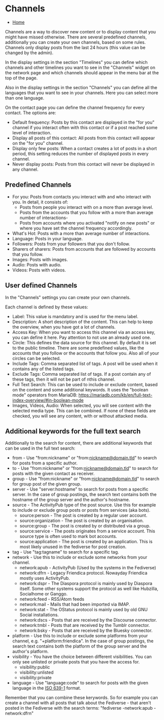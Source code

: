 Channels
=====

* [Home](help)

Channels are a way to discover new content or to display content that you might have missed otherwise.
There are several predefined channels, additionally you can create your own channels, based on some rules.
Channels only display posts from the last 24 hours (this value can be changed by the admin).

In the display settings in the section "Timelines" you can define which channels and other timelines you want to see in the "Channels" widget on the network page and which channels should appear in the menu bar at the top of the page.

Also in the display settings in the section "Channels" you can define all the languages that you want to see in your channels. Here you can select more than one language.

On the contact page you can define the channel frequency for every contact. The options are:

* Default frequency: Posts by this contact are displayed in the "for you" channel if you interact often with this contact or if a post reached some level of interaction.
* Display all posts of this contact: All posts from this contact will appear on the "for you" channel.
* Display only few posts: When a contact creates a lot of posts in a short period, this setting reduces the number of displayed posts in every channel.
* Never display posts: Posts from this contact will never be displayed in any channel.

Predefined Channels
---

* For you: Posts from contacts you interact with and who interact with you. In detail, it consists of:
    * Posts from people you interact with on a more than average level.
    * Posts from the accounts that you follow with a more than average number of interactions-
    * Posts from accounts where you activated "notify on new posts" or where you have set the channel frequency accordingly.
* What's Hot: Posts with a more than average number of interactions.
* Language: Posts in your language.
* Followers: Posts from your followers that you don't follow.
* Sharers of sharers: Posts from accounts that are followed by accounts that you follow.
* Images: Posts with images.
* Audio: Posts with audio.
* Videos: Posts with videos.

User defined Channels
---

In the "Channels" settings you can create your own channels.

Each channel is defined by these values:

* Label: This value is mandatory and is used for the menu label.
* Description: A short description of the content. This can help to keep the overview, when you have got a lot of channels.
* Access Key: When you want to access this channel via an access key, you can define it here. Pay attention to not use an already used one.
* Circle: This defines the data source for this channel. By default it is set to the public timeline. There are some predefined values, like the accounts that you follow or the accounts that follow you. Also all of your circles can be selected. 
* Include Tags: Comma separated list of tags. A post will be used when it contains any of the listed tags.
* Exclude Tags: Comma separated list of tags. If a post contain any of these tags, then it will not be part of nthis channel.
* Full Text Search: This can be used to include or exclude content, based on the content and some additional keywords. It uses the "boolean mode" operators from MariaDB: https://mariadb.com/kb/en/full-text-index-overview/#in-boolean-mode
* Images, Videos, Audio: When selected, you will see content with the selected media type. This can be combined. If none of these fields are checked, you will see any content, with or without attacked media.

Additional keywords for the full text search
---

Additionally to the search for content, there are additional keywords that can be used in the full text search:

* from - Use "from:nickname" or "from:nickname@domain.tld" to search for posts from a specific author.
* to - Use "from:nickname" or "from:nickname@domain.tld" to search for posts with the given contact as receiver.
* group - Use "from:nickname" or "from:nickname@domain.tld" to search for group post of the given group.
* server - Use "server:hostname" to search for posts from a specific server. In the case of group postings, the search text contains both the hostname of the group server and the author's hostname.
* source - The ActivityPub type of the post source. Use this for example to include or exclude group posts or posts from services (aka bots).
    * source:person - The post is created by a regular user account.
    * source:organization - The post is created by an organisation.
    * source:group - The post is created by or distributed via a group.
    * source:service - The posts originates from a service account. This source type is often used to mark bot accounts.
    * source:application - The post is created by an application. This is most likely unused in the fediverse for post creation.
* tag - Use "tag:tagname" to search for a specific tag.
* network - Use this to include or exclude some networks from your channel.
    * network:apub - ActivityPub (Used by the systems in the Fediverse)
    * network:dfrn - Legacy Friendica protocol. Nowayday Friendica mostly uses ActivityPub.
    * network:dspr - The Diaspora protocol is mainly used by Diaspora itself. Some other systems support the protocol as well like Hubzilla, Socialhome or Ganggo.
    * network:feed - RSS/Atom feeds
    * network:mail - Mails that had been imported via IMAP.
    * network:stat - The OStatus protocol is mainly used by old GNU Social installations.
    * network:dscs - Posts that are received by the Discourse connector.
    * network:tmbl - Posts that are received by the Tumblr connector.
    * network:bsky - Posts that are received by the Bluesky connector.
* platform - Use this to include or exclude some platforms from your channel, e.g. "+platform:friendica". In the case of group postings, the search text contains both the platform of the group server and the author's platform.
* visibility - You have the choice between different visibilities. You can only see unlisted or private posts that you have the access for.
    * visibility:public
    * visibility:unlisted
    * visibility:private
* language - Use "language:code" to search for posts with the given language in the [ISO 639-1](https://en.wikipedia.org/wiki/ISO_639-1) format. 

Remember that you can combine these kerywords.
So for example you can create a channel with all posts that talk about the Fediverse - that aren't posted in the Fediverse with the search terms: "fediverse -network:apub -network:dfrn"